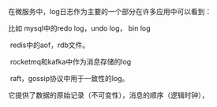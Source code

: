 

在微服务中，log日志作为主要的一个部分在许多应用中可以看到：

比如 mysql中的redo log，undo log， bin log

​        redis中的aof，rdb文件。

​        rocketmq和kafka中作为消息存储的log

​       raft，gossip协议中用于一致性的log。



它提供了数据的原始记录（不可变性），消息的顺序（逻辑时钟），
